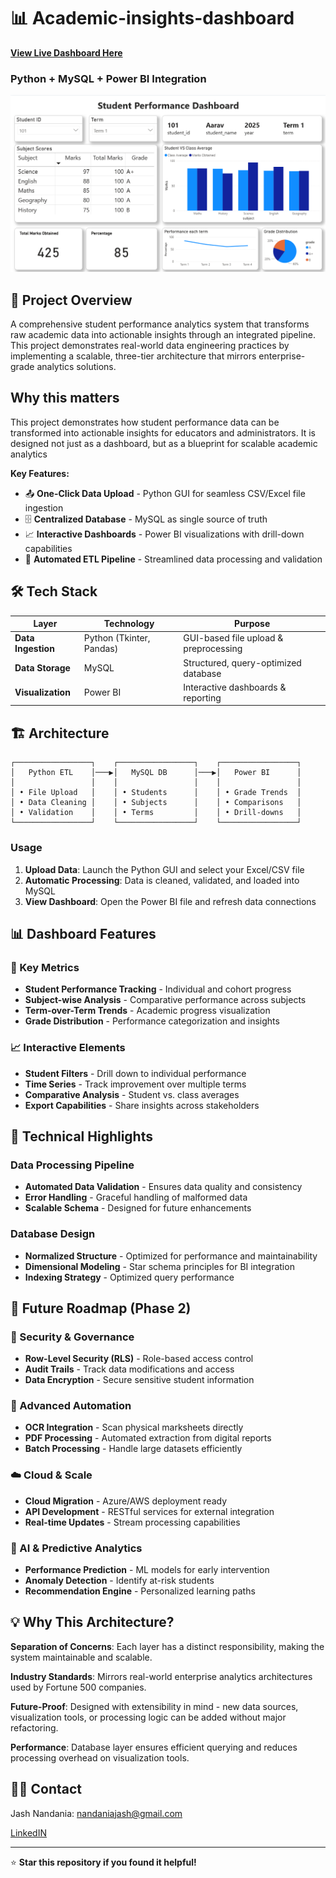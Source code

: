 # 📊 Academic-insights-dashboard
[**View Live Dashboard Here**]([https://app.powerbi.com/view?r=YOUR_LINK_HERE](https://community.fabric.microsoft.com/t5/Data-Stories-Gallery/Academic-insights-dashboard/m-p/4812278)) 

### Python + MySQL + Power BI Integration

![Dashboard Preview](BI_dashboard.png)

## 🎯 Project Overview

A comprehensive student performance analytics system that transforms raw academic data into actionable insights through an integrated pipeline. This project demonstrates real-world data engineering practices by implementing a scalable, three-tier architecture that mirrors enterprise-grade analytics solutions.

## Why this matters

This project demonstrates how student performance data can be transformed into actionable insights for educators and administrators. It is designed not just as a dashboard, but as a blueprint for scalable academic analytics

**Key Features:**
- 📤 **One-Click Data Upload** - Python GUI for seamless CSV/Excel file ingestion
- 🗄️ **Centralized Database** - MySQL as single source of truth
- 📈 **Interactive Dashboards** - Power BI visualizations with drill-down capabilities
- 🔄 **Automated ETL Pipeline** - Streamlined data processing and validation

## 🛠️ Tech Stack

| Layer | Technology | Purpose |
|-------|------------|---------|
| **Data Ingestion** | Python (Tkinter, Pandas) | GUI-based file upload & preprocessing |
| **Data Storage** | MySQL | Structured, query-optimized database |
| **Visualization** | Power BI | Interactive dashboards & reporting |

## 🏗️ Architecture

```
┌─────────────────┐    ┌─────────────────┐    ┌─────────────────┐
│   Python ETL    │───▶│   MySQL DB      │───▶│   Power BI      │
│                 │    │                 │    │                 │
│ • File Upload   │    │ • Students      │    │ • Grade Trends  │
│ • Data Cleaning │    │ • Subjects      │    │ • Comparisons   │
│ • Validation    │    │ • Terms         │    │ • Drill-downs   │
└─────────────────┘    └─────────────────┘    └─────────────────┘
```

### Usage

1. **Upload Data**: Launch the Python GUI and select your Excel/CSV file
2. **Automatic Processing**: Data is cleaned, validated, and loaded into MySQL
3. **View Dashboard**: Open the Power BI file and refresh data connections

## 📊 Dashboard Features

### 🎯 Key Metrics
- **Student Performance Tracking** - Individual and cohort progress
- **Subject-wise Analysis** - Comparative performance across subjects
- **Term-over-Term Trends** - Academic progress visualization
- **Grade Distribution** - Performance categorization and insights

### 📈 Interactive Elements
- **Student Filters** - Drill down to individual performance
- **Time Series** - Track improvement over multiple terms
- **Comparative Analysis** - Student vs. class averages
- **Export Capabilities** - Share insights across stakeholders

## 🔧 Technical Highlights

### Data Processing Pipeline
- **Automated Data Validation** - Ensures data quality and consistency
- **Error Handling** - Graceful handling of malformed data
- **Scalable Schema** - Designed for future enhancements

### Database Design
- **Normalized Structure** - Optimized for performance and maintainability
- **Dimensional Modeling** - Star schema principles for BI integration
- **Indexing Strategy** - Optimized query performance

## 🌟 Future Roadmap (Phase 2)

### 🔐 Security & Governance
- **Row-Level Security (RLS)** - Role-based access control
- **Audit Trails** - Track data modifications and access
- **Data Encryption** - Secure sensitive student information

### 📄 Advanced Automation
- **OCR Integration** - Scan physical marksheets directly
- **PDF Processing** - Automated extraction from digital reports
- **Batch Processing** - Handle large datasets efficiently

### ☁️ Cloud & Scale
- **Cloud Migration** - Azure/AWS deployment ready
- **API Development** - RESTful services for external integration
- **Real-time Updates** - Stream processing capabilities

### 🤖 AI & Predictive Analytics
- **Performance Prediction** - ML models for early intervention
- **Anomaly Detection** - Identify at-risk students
- **Recommendation Engine** - Personalized learning paths

## 💡 Why This Architecture?

**Separation of Concerns**: Each layer has a distinct responsibility, making the system maintainable and scalable.

**Industry Standards**: Mirrors real-world enterprise analytics architectures used by Fortune 500 companies.

**Future-Proof**: Designed with extensibility in mind - new data sources, visualization tools, or processing logic can be added without major refactoring.

**Performance**: Database layer ensures efficient querying and reduces processing overhead on visualization tools.

## 🙋‍♂️ Contact

Jash Nandania: [nandaniajash@gmail.com](nandaniajash@gmail.com)

[LinkedIN](www.linkedin.com/in/jash-nandania-402496245)

---

⭐ **Star this repository if you found it helpful!**
